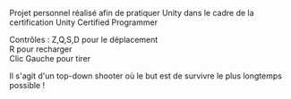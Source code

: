 Projet personnel réalisé afin de pratiquer Unity dans le cadre de la certification Unity Certified Programmer  
  
Contrôles : Z,Q,S,D pour le déplacement  
R pour recharger  
Clic Gauche pour tirer  
  
Il s'agit d'un top-down shooter où le but est de survivre le plus longtemps possible !